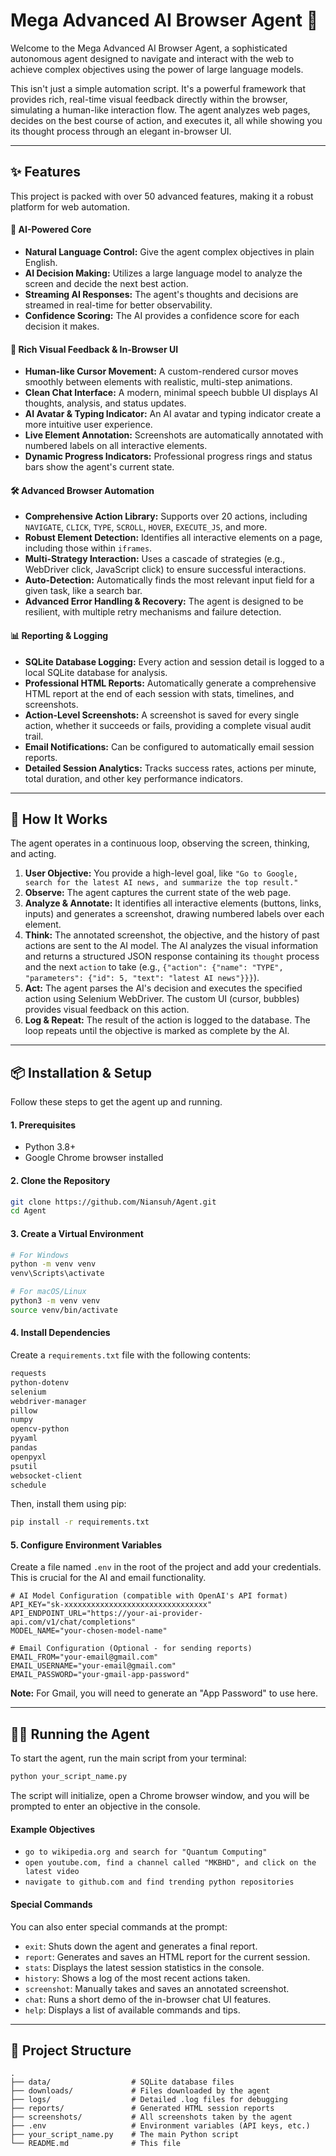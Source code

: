# Mega Advanced AI Browser Agent 🤖

Welcome to the Mega Advanced AI Browser Agent, a sophisticated autonomous agent designed to navigate and interact with the web to achieve complex objectives using the power of large language models.

This isn't just a simple automation script. It's a powerful framework that provides rich, real-time visual feedback directly within the browser, simulating a human-like interaction flow. The agent analyzes web pages, decides on the best course of action, and executes it, all while showing you its thought process through an elegant in-browser UI.


---

## ✨ Features

This project is packed with over 50 advanced features, making it a robust platform for web automation.

#### 🧠 **AI-Powered Core**
*   **Natural Language Control:** Give the agent complex objectives in plain English.
*   **AI Decision Making:** Utilizes a large language model to analyze the screen and decide the next best action.
*   **Streaming AI Responses:** The agent's thoughts and decisions are streamed in real-time for better observability.
*   **Confidence Scoring:** The AI provides a confidence score for each decision it makes.

#### 🎨 **Rich Visual Feedback & In-Browser UI**
*   **Human-like Cursor Movement:** A custom-rendered cursor moves smoothly between elements with realistic, multi-step animations.
*   **Clean Chat Interface:** A modern, minimal speech bubble UI displays AI thoughts, analysis, and status updates.
*   **AI Avatar & Typing Indicator:** An AI avatar and typing indicator create a more intuitive user experience.
*   **Live Element Annotation:** Screenshots are automatically annotated with numbered labels on all interactive elements.
*   **Dynamic Progress Indicators:** Professional progress rings and status bars show the agent's current state.

#### 🛠️ **Advanced Browser Automation**
*   **Comprehensive Action Library:** Supports over 20 actions, including `NAVIGATE`, `CLICK`, `TYPE`, `SCROLL`, `HOVER`, `EXECUTE_JS`, and more.
*   **Robust Element Detection:** Identifies all interactive elements on a page, including those within `iframes`.
*   **Multi-Strategy Interaction:** Uses a cascade of strategies (e.g., WebDriver click, JavaScript click) to ensure successful interactions.
*   **Auto-Detection:** Automatically finds the most relevant input field for a given task, like a search bar.
*   **Advanced Error Handling & Recovery:** The agent is designed to be resilient, with multiple retry mechanisms and failure detection.

#### 📊 **Reporting & Logging**
*   **SQLite Database Logging:** Every action and session detail is logged to a local SQLite database for analysis.
*   **Professional HTML Reports:** Automatically generate a comprehensive HTML report at the end of each session with stats, timelines, and screenshots.
*   **Action-Level Screenshots:** A screenshot is saved for every single action, whether it succeeds or fails, providing a complete visual audit trail.
*   **Email Notifications:** Can be configured to automatically email session reports.
*   **Detailed Session Analytics:** Tracks success rates, actions per minute, total duration, and other key performance indicators.

---

## 🚀 How It Works

The agent operates in a continuous loop, observing the screen, thinking, and acting.

1.  **User Objective:** You provide a high-level goal, like `"Go to Google, search for the latest AI news, and summarize the top result."`
2.  **Observe:** The agent captures the current state of the web page.
3.  **Analyze & Annotate:** It identifies all interactive elements (buttons, links, inputs) and generates a screenshot, drawing numbered labels over each element.
4.  **Think:** The annotated screenshot, the objective, and the history of past actions are sent to the AI model. The AI analyzes the visual information and returns a structured JSON response containing its `thought` process and the next `action` to take (e.g., `{"action": {"name": "TYPE", "parameters": {"id": 5, "text": "latest AI news"}}}`).
5.  **Act:** The agent parses the AI's decision and executes the specified action using Selenium WebDriver. The custom UI (cursor, bubbles) provides visual feedback on this action.
6.  **Log & Repeat:** The result of the action is logged to the database. The loop repeats until the objective is marked as complete by the AI.

---

## 📦 Installation & Setup

Follow these steps to get the agent up and running.

#### **1. Prerequisites**
*   Python 3.8+
*   Google Chrome browser installed

#### **2. Clone the Repository**
```bash
git clone https://github.com/Niansuh/Agent.git
cd Agent
```

#### **3. Create a Virtual Environment**
```bash
# For Windows
python -m venv venv
venv\Scripts\activate

# For macOS/Linux
python3 -m venv venv
source venv/bin/activate
```

#### **4. Install Dependencies**
Create a `requirements.txt` file with the following contents:

```txt
requests
python-dotenv
selenium
webdriver-manager
pillow
numpy
opencv-python
pyyaml
pandas
openpyxl
psutil
websocket-client
schedule
```

Then, install them using pip:
```bash
pip install -r requirements.txt
```

#### **5. Configure Environment Variables**
Create a file named `.env` in the root of the project and add your credentials. This is crucial for the AI and email functionality.

```env
# AI Model Configuration (compatible with OpenAI's API format)
API_KEY="sk-xxxxxxxxxxxxxxxxxxxxxxxxxxxxxxxx"
API_ENDPOINT_URL="https://your-ai-provider-api.com/v1/chat/completions"
MODEL_NAME="your-chosen-model-name"

# Email Configuration (Optional - for sending reports)
EMAIL_FROM="your-email@gmail.com"
EMAIL_USERNAME="your-email@gmail.com"
EMAIL_PASSWORD="your-gmail-app-password"
```
**Note:** For Gmail, you will need to generate an "App Password" to use here.

---

## 🏃‍♀️ Running the Agent

To start the agent, run the main script from your terminal:

```bash
python your_script_name.py
```

The script will initialize, open a Chrome browser window, and you will be prompted to enter an objective in the console.

#### **Example Objectives**
*   `go to wikipedia.org and search for "Quantum Computing"`
*   `open youtube.com, find a channel called "MKBHD", and click on the latest video`
*   `navigate to github.com and find trending python repositories`

#### **Special Commands**
You can also enter special commands at the prompt:
*   `exit`: Shuts down the agent and generates a final report.
*   `report`: Generates and saves an HTML report for the current session.
*   `stats`: Displays the latest session statistics in the console.
*   `history`: Shows a log of the most recent actions taken.
*   `screenshot`: Manually takes and saves an annotated screenshot.
*   `chat`: Runs a short demo of the in-browser chat UI features.
*   `help`: Displays a list of available commands and tips.

---

## 📁 Project Structure

```
.
├── data/                  # SQLite database files
├── downloads/             # Files downloaded by the agent
├── logs/                  # Detailed .log files for debugging
├── reports/               # Generated HTML session reports
├── screenshots/           # All screenshots taken by the agent
├── .env                   # Environment variables (API keys, etc.)
├── your_script_name.py    # The main Python script
└── README.md              # This file
```
